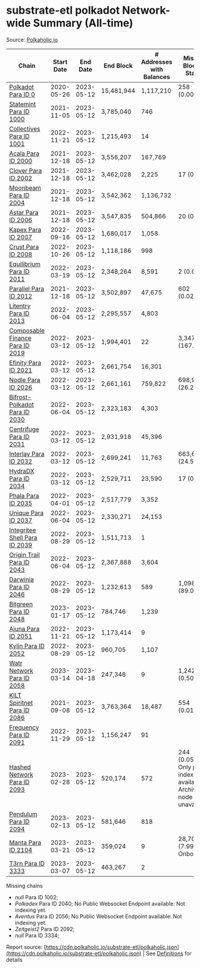 # substrate-etl polkadot Network-wide Summary (All-time)

Source: [Polkaholic.io](https://polkaholic.io)


| Chain            | Start Date | End Date | End Block | # Addresses with Balances | Missing Blocks / Status |
| ---------------- | ---------- | ---------| --------- | ------------------------- | ----------------------- |
| [Polkadot Para ID 0](/polkadot/0-polkadot) | 2020-05-26 | 2023-05-12 | 15,481,944 |  1,117,210 | 258 (0.00%)  |
| [Statemint Para ID 1000](/polkadot/1000-statemint) | 2021-11-05 | 2023-05-12 | 3,785,040 |  746 |    |
| [Collectives Para ID 1001](/polkadot/1001-collectives) | 2022-11-21 | 2023-05-12 | 1,215,493 |  14 |    |
| [Acala Para ID 2000](/polkadot/2000-acala) | 2021-12-18 | 2023-05-12 | 3,556,207 |  167,769 |    |
| [Clover Para ID 2002](/polkadot/2002-clover) | 2021-12-18 | 2023-05-12 | 3,462,028 |  2,225 | 17 (0.00%)  |
| [Moonbeam Para ID 2004](/polkadot/2004-moonbeam) | 2021-12-18 | 2023-05-12 | 3,542,362 |  1,136,732 |    |
| [Astar Para ID 2006](/polkadot/2006-astar) | 2021-12-18 | 2023-05-12 | 3,547,835 |  504,866 | 20 (0.00%)  |
| [Kapex Para ID 2007](/polkadot/2007-kapex) | 2022-09-16 | 2023-05-12 | 1,680,017 |  1,058 |    |
| [Crust Para ID 2008](/polkadot/2008-crust) | 2022-10-26 | 2023-05-12 | 1,118,186 |  998 |    |
| [Equilibrium Para ID 2011](/polkadot/2011-equilibrium) | 2022-03-19 | 2023-05-12 | 2,348,264 |  8,591 | 2 (0.00%)  |
| [Parallel Para ID 2012](/polkadot/2012-parallel) | 2021-12-18 | 2023-05-12 | 3,502,897 |  47,675 | 602 (0.02%)  |
| [Litentry Para ID 2013](/polkadot/2013-litentry) | 2022-06-04 | 2023-05-12 | 2,295,557 |  4,803 |    |
| [Composable Finance Para ID 2019](/polkadot/2019-composable) | 2022-03-12 | 2023-05-12 | 1,994,401 |  22 | 3,347,967 (167.87%)  |
| [Efinity Para ID 2021](/polkadot/2021-efinity) | 2022-03-12 | 2023-05-12 | 2,661,754 |  16,301 |    |
| [Nodle Para ID 2026](/polkadot/2026-nodle) | 2022-03-12 | 2023-05-12 | 2,661,161 |  759,822 | 698,978 (26.27%)  |
| [Bifrost-Polkadot Para ID 2030](/polkadot/2030-bifrost-dot) | 2022-06-04 | 2023-05-12 | 2,323,183 |  4,303 |    |
| [Centrifuge Para ID 2031](/polkadot/2031-centrifuge) | 2022-03-12 | 2023-05-12 | 2,931,918 |  45,396 |    |
| [Interlay Para ID 2032](/polkadot/2032-interlay) | 2022-03-12 | 2023-05-12 | 2,699,241 |  11,763 | 663,696 (24.59%)  |
| [HydraDX Para ID 2034](/polkadot/2034-hydradx) | 2022-03-12 | 2023-05-12 | 2,529,711 |  23,590 | 17 (0.00%)  |
| [Phala Para ID 2035](/polkadot/2035-phala) | 2022-04-01 | 2023-05-12 | 2,517,779 |  3,352 |    |
| [Unique Para ID 2037](/polkadot/2037-unique) | 2022-06-04 | 2023-05-12 | 2,330,271 |  24,153 |    |
| [Integritee Shell Para ID 2039](/polkadot/2039-integritee-shell) | 2022-08-29 | 2023-05-12 | 1,511,713 |  1 |    |
| [Origin Trail Para ID 2043](/polkadot/2043-origintrail) | 2022-06-04 | 2023-05-12 | 2,367,888 |  3,604 |    |
| [Darwinia Para ID 2046](/polkadot/2046-darwinia) | 2022-08-29 | 2023-05-12 | 1,232,613 |  589 | 1,098,047 (89.08%)  |
| [Bitgreen Para ID 2048](/polkadot/2048-bitgreen) | 2023-01-17 | 2023-05-12 | 784,746 |  1,239 |    |
| [Ajuna Para ID 2051](/polkadot/2051-ajuna) | 2022-11-21 | 2023-05-12 | 1,173,414 |  9 |    |
| [Kylin Para ID 2052](/polkadot/2052-kylin) | 2022-08-29 | 2023-05-12 | 960,705 |  1,107 |    |
| [Watr Network Para ID 2058](/polkadot/2058-watr) | 2023-03-14 | 2023-04-18 | 247,348 |  9 | 1,242 (0.50%)  |
| [KILT Spiritnet Para ID 2086](/polkadot/2086-kilt) | 2021-09-08 | 2023-05-12 | 3,763,364 |  18,487 | 554 (0.01%)  |
| [Frequency Para ID 2091](/polkadot/2091-frequency) | 2022-11-29 | 2023-05-12 | 1,156,247 |  91 |    |
| [Hashed Network Para ID 2093](/polkadot/2093-hashed) | 2023-02-28 | 2023-05-12 | 520,174 |  572 | 244 (0.05%) Only partial index available: Archive node unavailable |
| [Pendulum Para ID 2094](/polkadot/2094-pendulum) | 2023-02-13 | 2023-05-12 | 581,646 |  818 |    |
| [Manta Para ID 2104](/polkadot/2104-manta) | 2023-03-21 | 2023-05-12 | 359,024 |  9 | 28,703 (7.99%) Onboarding |
| [T3rn Para ID 3333](/polkadot/3333-t3rn) | 2023-03-07 | 2023-05-12 | 463,267 |  2 |    |

Missing chains


* *null* Para ID 1002; 
* *Polkadex* Para ID 2040; No Public Websocket Endpoint available: Not indexing yet.
* *Aventus* Para ID 2056; No Public Websocket Endpoint available: Not indexing yet.
* *Zeitgeist2* Para ID 2092; 
* *null* Para ID 3334; 

Report source: [https://cdn.polkaholic.io/substrate-etl/polkaholic.json](https://cdn.polkaholic.io/substrate-etl/polkaholic.json) | See [Definitions](/DEFINITIONS.md) for details
